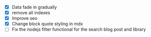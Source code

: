 - [x] Data fade in gradually
- [x] remove all indexes
- [x] Improve seo
- [x] Change block quote styling in mdx
- [ ] Fix the nodejs filter functional for the search blog post and library